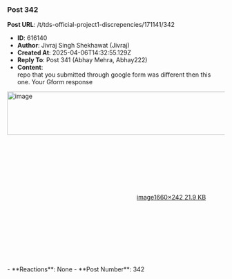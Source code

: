 ### Post 342
**Post URL**: /t/tds-official-project1-discrepencies/171141/342
- **ID**: 616140
- **Author**: Jivraj Singh Shekhawat (Jivraj)
- **Created At**: 2025-04-06T14:32:55.129Z
- **Reply To**: Post 341 (Abhay Mehra, Abhay222)
- **Content**:  
  repo that you submitted through google form was different then this one.
Your Gform response
<div class="lightbox-wrapper"><a class="lightbox" href="https://europe1.discourse-cdn.com/flex013/uploads/iitm/original/3X/b/8/b8aee4e76f9cd47c8bc2e24137881ea41f00a37f.png" data-download-href="/uploads/short-url/qlMyWlexbzC3vojpkB27vkd28IT.png?dl=1" title="image" rel="noopener nofollow ugc"><img src="https://europe1.discourse-cdn.com/flex013/uploads/iitm/optimized/3X/b/8/b8aee4e76f9cd47c8bc2e24137881ea41f00a37f_2_690x100.png" alt="image" data-base62-sha1="qlMyWlexbzC3vojpkB27vkd28IT" width="690" height="100" srcset="https://europe1.discourse-cdn.com/flex013/uploads/iitm/optimized/3X/b/8/b8aee4e76f9cd47c8bc2e24137881ea41f00a37f_2_690x100.png, https://europe1.discourse-cdn.com/flex013/uploads/iitm/optimized/3X/b/8/b8aee4e76f9cd47c8bc2e24137881ea41f00a37f_2_1035x150.png 1.5x, https://europe1.discourse-cdn.com/flex013/uploads/iitm/optimized/3X/b/8/b8aee4e76f9cd47c8bc2e24137881ea41f00a37f_2_1380x200.png 2x" data-dominant-color="1A212C"><div class="meta"><svg class="fa d-icon d-icon-far-image svg-icon" aria-hidden="true"><use href="#far-image"></use></svg><span class="filename">image</span><span class="informations">1660×242 21.9 KB</span><svg class="fa d-icon d-icon-discourse-expand svg-icon" aria-hidden="true"><use href="#discourse-expand"></use></svg></div></a></div>
- **Reactions**: None
- **Post Number**: 342

